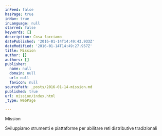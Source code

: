 ```yaml
---
inFeed: false
hasPage: true
inNav: true
inLanguage: null
starred: false
keywords: []
description: Cosa facciamo
datePublished: '2016-01-14T14:49:43.933Z'
dateModified: '2016-01-14T14:49:27.957Z'
title: Mission
author: []
authors: []
publisher:
  name: null
  domain: null
  url: null
  favicon: null
sourcePath: _posts/2016-01-14-mission.md
published: true
url: mission/index.html
_type: WebPage

---
```

Mission

Sviluppiamo strumenti e piattaforme per abilitare reti distributive tradizionali